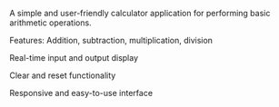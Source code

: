A simple and user-friendly calculator application for performing basic arithmetic operations.

Features:
Addition, subtraction, multiplication, division

Real-time input and output display

Clear and reset functionality

Responsive and easy-to-use interface
